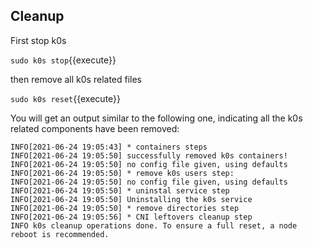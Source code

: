 ## Cleanup

First stop k0s

`sudo k0s stop`{{execute}}

then remove all k0s related files

`sudo k0s reset`{{execute}}

You will get an output similar to the following one, indicating all the k0s related components have been removed:

```
INFO[2021-06-24 19:05:43] * containers steps                           
INFO[2021-06-24 19:05:50] successfully removed k0s containers!         
INFO[2021-06-24 19:05:50] no config file given, using defaults         
INFO[2021-06-24 19:05:50] * remove k0s users step:                     
INFO[2021-06-24 19:05:50] no config file given, using defaults         
INFO[2021-06-24 19:05:50] * uninstal service step                      
INFO[2021-06-24 19:05:50] Uninstalling the k0s service                 
INFO[2021-06-24 19:05:50] * remove directories step                    
INFO[2021-06-24 19:05:56] * CNI leftovers cleanup step                 
INFO k0s cleanup operations done. To ensure a full reset, a node reboot is recommended. 
```

